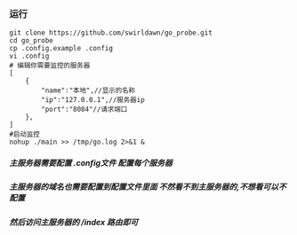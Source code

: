 ### 运行
```
git clone https://github.com/swirldawn/go_probe.git
cd go_probe
cp .config.example .config
vi .config
# 编辑你需要监控的服务器
[
	{
		"name":"本地",//显示的名称
		"ip":"127.0.0.1",//服务器ip
		"port":"8084"//请求端口
	},
]
#启动监控
nohup ./main >> /tmp/go.log 2>&1 &
```

##### 主服务器需要配置 .config文件 配置每个服务器
##### 主服务器的域名也需要配置到配置文件里面 不然看不到主服务器的,不想看可以不配置
##### 然后访问主服务器的 /index 路由即可